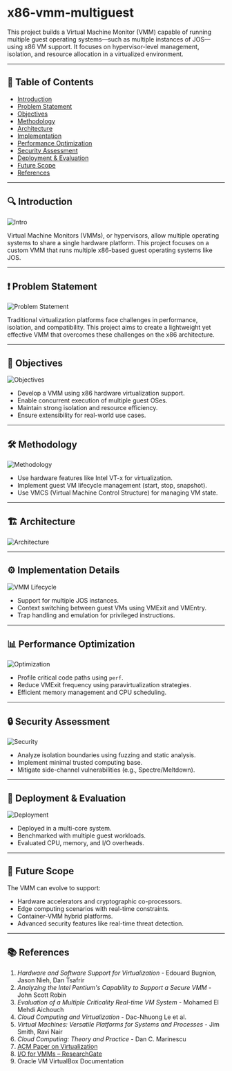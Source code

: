 # x86-vmm-multiguest

This project builds a Virtual Machine Monitor (VMM) capable of running multiple guest operating systems—such as multiple instances of JOS—using x86 VM support. It focuses on hypervisor-level management, isolation, and resource allocation in a virtualized environment.

---

## 📌 Table of Contents

- [Introduction](#introduction)
- [Problem Statement](#problem-statement)
- [Objectives](#objectives)
- [Methodology](#methodology)
- [Architecture](#architecture)
- [Implementation](#implementation)
- [Performance Optimization](#performance-optimization)
- [Security Assessment](#security-assessment)
- [Deployment & Evaluation](#deployment--evaluation)
- [Future Scope](#future-scope)
- [References](#references)

---

## 🔍 Introduction

![Intro](doc/fig(a).png)

Virtual Machine Monitors (VMMs), or hypervisors, allow multiple operating systems to share a single hardware platform. This project focuses on a custom VMM that runs multiple x86-based guest operating systems like JOS.

---

## ❗ Problem Statement

![Problem Statement](doc/fig(b).png)

Traditional virtualization platforms face challenges in performance, isolation, and compatibility. This project aims to create a lightweight yet effective VMM that overcomes these challenges on the x86 architecture.

---

## 🎯 Objectives

![Objectives](doc/fig(c).png)

- Develop a VMM using x86 hardware virtualization support.
- Enable concurrent execution of multiple guest OSes.
- Maintain strong isolation and resource efficiency.
- Ensure extensibility for real-world use cases.

---

## 🛠️ Methodology

![Methodology](doc/fig(d).png)

- Use hardware features like Intel VT-x for virtualization.
- Implement guest VM lifecycle management (start, stop, snapshot).
- Use VMCS (Virtual Machine Control Structure) for managing VM state.

---

## 🏗️ Architecture

![Architecture](doc/fig(e).png)

---

## ⚙️ Implementation Details

![VMM Lifecycle](doc/fig(f)_fig(g).png)

- Support for multiple JOS instances.
- Context switching between guest VMs using VMExit and VMEntry.
- Trap handling and emulation for privileged instructions.

---

## 📊 Performance Optimization

![Optimization](doc/fig(h).png)

- Profile critical code paths using `perf`.
- Reduce VMExit frequency using paravirtualization strategies.
- Efficient memory management and CPU scheduling.

---

## 🔒 Security Assessment

![Security](doc/fig(i).png)

- Analyze isolation boundaries using fuzzing and static analysis.
- Implement minimal trusted computing base.
- Mitigate side-channel vulnerabilities (e.g., Spectre/Meltdown).

---

## 🚀 Deployment & Evaluation

![Deployment](doc/fig(j)_fig(k).png)

- Deployed in a multi-core system.
- Benchmarked with multiple guest workloads.
- Evaluated CPU, memory, and I/O overheads.

---

## 🔮 Future Scope

The VMM can evolve to support:

- Hardware accelerators and cryptographic co-processors.
- Edge computing scenarios with real-time constraints.
- Container-VMM hybrid platforms.
- Advanced security features like real-time threat detection.

---

## 📚 References

1. *Hardware and Software Support for Virtualization* - Edouard Bugnion, Jason Nieh, Dan Tsafrir  
2. *Analyzing the Intel Pentium's Capability to Support a Secure VMM* - John Scott Robin  
3. *Evaluation of a Multiple Criticality Real-time VM System* - Mohamed El Mehdi Aichouch  
4. *Cloud Computing and Virtualization* - Dac-Nhuong Le et al.  
5. *Virtual Machines: Versatile Platforms for Systems and Processes* - Jim Smith, Ravi Nair  
6. *Cloud Computing: Theory and Practice* - Dan C. Marinescu  
7. [ACM Paper on Virtualization](https://dl.acm.org/doi/fullHtml/10.1145/3365199)  
8. [I/O for VMMs – ResearchGate](https://www.researchgate.net/publication/224332985_IO_for_Virtual_Machine_Monitors_Security_and_Performance_Issue)  
9. Oracle VM VirtualBox Documentation  
